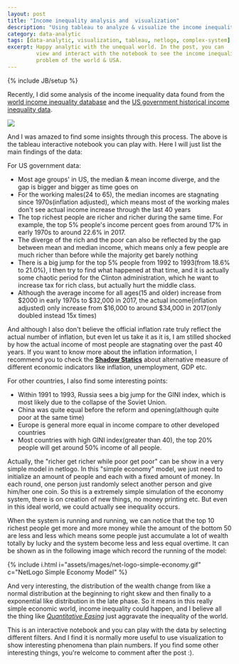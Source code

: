 ```yaml
---
layout: post
title: "Income inequality analysis and  visualization"
description: "Using tableau to analyze & visualize the income inequality problem"
category: data-analytic
tags: [data-analytic, visualization, tableau, netlogo, complex-system]
excerpt: Happy analytic with the unequal world. In the post, you can
         view and interact with the notebook to see the income inequality
         problem of the world & USA.
---
```

{% include JB/setup %}

Recently, I did some analysis of the income inequality data found
from the [world income inequality database][1] and the
[US government historical income inequality data][2].

<div class='tableauPlaceholder' id='viz1543085256294' style='position: relative'><noscript><a href='#'><img alt=' ' src='https:&#47;&#47;public.tableau.com&#47;static&#47;images&#47;HH&#47;HHNFH5726&#47;1_rss.png' style='border: none' /></a></noscript><object class='tableauViz'  style='display:none;'><param name='host_url' value='https%3A%2F%2Fpublic.tableau.com%2F' /> <param name='embed_code_version' value='3' /> <param name='path' value='shared&#47;HHNFH5726' /> <param name='toolbar' value='yes' /><param name='static_image' value='https:&#47;&#47;public.tableau.com&#47;static&#47;images&#47;HH&#47;HHNFH5726&#47;1.png' /> <param name='animate_transition' value='yes' /><param name='display_static_image' value='yes' /><param name='display_spinner' value='yes' /><param name='display_overlay' value='yes' /><param name='display_count' value='yes' /></object></div><script type='text/javascript'>var divElement = document.getElementById('viz1543085256294'); var vizElement = divElement.getElementsByTagName('object')[0];vizElement.style.width='750px';vizElement.style.height='1050px';var scriptElement = document.createElement('script');scriptElement.src = 'https://public.tableau.com/javascripts/api/viz_v1.js';vizElement.parentNode.insertBefore(scriptElement, vizElement);</script>

And I was amazed to find some insights through this process. The above is the tableau
interactive notebook you can play with. Here I will just list the main findings of the 
data:

For US government data:

-  Most age groups' in US, the median & mean income diverge, and the gap is bigger and bigger
   as time goes on
-  For the working males(24 to 65), the median incomes are stagnating since 1970s(inflation
   adjusted), which means most of the working males don't see actual income increase through
   the last 40 years
-  The top richest people are richer and richer during the same time. For example, the top 5%
   people's income percent goes from around 17% in early 1970s to around 22.6% in 2017.
-  The diverge of the rich and the poor can also be reflected by the gap between mean and
   median income, which means only a few people are much richer than before while the majority
   get barely nothing
-  There is a big jump for the top 5% people from 1992 to 1993(from 18.6% to 21.0%), I then
   try to find what happened at that time, and it is actually some chaotic period for the
   Clinton administration, which he want to increase tax for rich class, but actually hurt
   the middle class.
-  Although the average income for all ages(15 and older) increase from $2000 in early
   1970s to $32,000 in 2017, the actual income(inflation adjusted) only increase from
   $16,000 to around $34,000 in 2017(only doubled instead 15x times)

And although I also don't believe the official inflation rate truly reflect the actual
number of inflation, but even let us take it as it is, I am stilled shocked by how the
actual income of most people are stagnating over the past 40 years. If you want to know
more about the inflation information, I recommend you to check the [**Shadow Statics**][4]
about alternative measure of different economic indicators like inflation, unemployment,
GDP etc.

For other countries, I also find some interesting points:

-  Within 1991 to 1993, Russia sees a big jump for the GINI index, which is most likely due
   to the collapse of the Soviet Union.
-  China was quite equal before the reform and opening(although quite poor at the same time)
-  Europe is general more equal in income compare to other developed countries
-  Most countries with high GINI index(greater than 40), the top 20% people will get around
   50% income of all people.

Actually, the "richer get richer while poor get poor" can be show in a very simple model
in netlogo. In this "simple economy" model, we just need to initialize an amount of people
and each with a fixed amount of money. In each round, one person just randomly select
another person and give him/her one coin. So this is a extremely simple simulation of
the economy system, there is on creation of new things, no money printing etc. But even
in this ideal world, we could actually see inequality occurs.

When the system is running and running, we can notice that the top 10 richest people
get more and more money while the amount of the bottom 50 are less and less which means
some people just accumulate a lot of wealth totally by lucky and the system become
less and less equal overtime. It can be shown as in the following image which record 
the running of the model:

{% include i.html i="assets/images/net-logo-simple-economy.gif" c="NetLogo Simple Economy Model"  %}

And very interesting, the distribution of the wealth change from like a normal distribution
at the beginning to right skew and then finally to a exponential like distribution in
the late phase. So it means in this really simple economic world, income inequality could
happen, and I believe all the thing like [*Quantitative Easing*][3] just aggravate the
inequality of the world.

This is an interactive notebook and you can play with the data by selecting different
filters. And I find it is normally more useful to use visualization to show interesting phenomena than plain numbers. If you find some other interesting things, you're welcome
to comment after the post :).


[1]: https://www.wider.unu.edu/project/wiid-world-income-inequality-database
[2]: https://www.census.gov/data/tables/time-series/demo/income-poverty/historical-income-inequality.html
[3]: https://en.wikipedia.org/wiki/Quantitative_easing
[4]: http://www.shadowstats.com/
